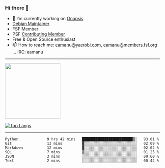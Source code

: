 ### Hi there 👋


- 🔭 I’m currently working on [Onapsis](http://onapsis.com)
- [Debian Maintainer](https://qa.debian.org/developer.php?login=eamanu%40yaerobi.com)
- FSF Member
- PSF [Contributing Member](https://www.python.org/psf/membership/#what-membership-classes-are-there)
- Free & Open Source enthusiast 
- 📫 How to reach me: eamanu@yaerobi.com, eamanu@members.fsf.org ... IRC: eamanu

---

<img height="180em" src="https://github-readme-stats.vercel.app/api?theme=dark&username=eamanu&show_icons=true&hide_border=true&&count_private=true&include_all_commits=true" />

[![Top Langs](https://github-readme-stats.vercel.app/api/top-langs/?theme=dark&username=eamanu&layout=compact)](https://github.com/anuraghazra/github-readme-stats)

---

<!--START_SECTION:waka-->

```text
Python             9 hrs 42 mins   ███████████████████████▒░   93.01 %
Git                13 mins         ▓░░░░░░░░░░░░░░░░░░░░░░░░   02.09 %
Markdown           12 mins         ▓░░░░░░░░░░░░░░░░░░░░░░░░   02.02 %
SQL                7 mins          ▒░░░░░░░░░░░░░░░░░░░░░░░░   01.25 %
JSON               3 mins          ░░░░░░░░░░░░░░░░░░░░░░░░░   00.60 %
Text               2 mins          ░░░░░░░░░░░░░░░░░░░░░░░░░   00.44 %
```

<!--END_SECTION:waka-->
